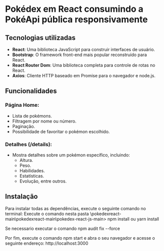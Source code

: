 # Pokédex em React consumindo a PokéApi pública responsivamente

## Tecnologias utilizadas

- **React**: Uma biblioteca JavaScript para construir interfaces de usuário.
- **Bootstrap**: O framework front-end mais popular reconstruído para React.
- **React Router Dom**: Uma biblioteca completa para controle de rotas no React.
- **Axios**: Cliente HTTP baseado em Promise para o navegador e node.js.

## Funcionalidades

### Página Home:

- Lista de pokémons.
- Filtragem por nome ou número.
- Paginação.
- Possibilidade de favoritar o pokémon escolhido.

### Detalhes (/details):

- Mostra detalhes sobre um pokémon específico, incluindo:
  - Altura.
  - Peso.
  - Habilidades.
  - Estatísticas.
  - Evolução, entre outros.

## Instalação

Para instalar todas as dependências, execute o seguinte comando no terminal:
Execute o comando nesta pasta \pokedexreact-main\pokedexreact-main\pokedex-react-js-main>
npm install 
ou
yarn install

Se necessario executar o comando npm audit fix --force

Por fim, execute o comando npm start e abra o seu navegador e acesse o seguinte endereço: http://localhost:3000

